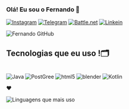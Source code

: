 ### Olá! Eu sou o Fernando 👋

[![Instagram](https://img.shields.io/badge/Instagram-E4405F?style=for-the-badge&logo=instagram&logoColor=white)](https://www.instagram.com/nando.css/)
[![Telegram](https://img.shields.io/badge/Telegram-2CA5E0?style=for-the-badge&logo=telegram&logoColor=white)](https://t.me/Nandohenrm)
[![Battle.net](https://img.shields.io/badge/Battle.net-000?style=for-the-badge&logo=battle.net&logoColor=148EFF)](Aetas#21268)
[![Linkein](https://img.shields.io/badge/LinkedIn-0077B5?style=for-the-badge&logo=linkedin&logoColor=white)](https://www.linkedin.com/in/fernando-henrique-santos-moreira-silva-609463b8/)

![Fernando GitHub ](https://github-readme-stats.vercel.app/api?username=Alcadieno&show_icons=true&theme=highcontrast)

## Tecnologias que eu uso !🗂️

<div style="display: inline_block"><br/>
   <img align center alt="Java" src="https://img.shields.io/badge/Java-ED8B00?style=for-the-badge&logo=openjdk&logoColor=white"/>
  <img align center alt="PostGree" src="https://img.shields.io/badge/PostgreSQL-316192?style=for-the-badge&logo=postgresql&logoColor=white"/>  
    <img align center alt="html5" src="https://img.shields.io/badge/HTML5-E34F26?style=for-the-badge&logo=html5&logoColor=white"/>
      <img align center alt="blender" src="https://img.shields.io/badge/blender-%23F5792A.svg?style=for-the-badge&logo=blender&logoColor=white"/>
       <img align center alt="Kotlin" src="https://img.shields.io/badge/Kotlin-0095D5?&style=for-the-badge&logo=kotlin&logoColor=white"/>
  <p>❤️</p>
  
  </div>
  
  ![Linguagens que mais uso](https://github-readme-stats.vercel.app/api/top-langs/?username=Alcadieno&theme=highcontrast)
